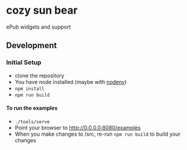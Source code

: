# cozy sun bear

ePub widgets and support

## Development

### Initial Setup

* clone the repository
* You have node installed (maybe with [nodenv](https://github.com/wfarr/nodenv))
* `npm install`
* `npm run build`

#### To run the examples

* `./tools/serve`
* Point your browser to http://0.0.0.0:8080/examples
* When you make changes to /src, re-run `npm run build` to build your changes
